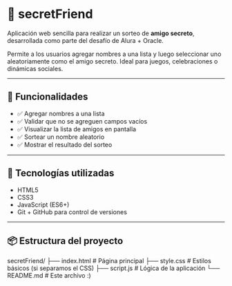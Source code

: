 # 🎁 secretFriend

Aplicación web sencilla para realizar un sorteo de **amigo secreto**, desarrollada como parte del desafío de Alura + Oracle.

Permite a los usuarios agregar nombres a una lista y luego seleccionar uno aleatoriamente como el amigo secreto. Ideal para juegos, celebraciones o dinámicas sociales.

---

## 🚀 Funcionalidades

- ✅ Agregar nombres a una lista
- ✅ Validar que no se agreguen campos vacíos
- ✅ Visualizar la lista de amigos en pantalla
- ✅ Sortear un nombre aleatorio
- ✅ Mostrar el resultado del sorteo

---

## 🧠 Tecnologías utilizadas

- HTML5
- CSS3
- JavaScript (ES6+)
- Git + GitHub para control de versiones

---

## 📦 Estructura del proyecto
secretFriend/
├── index.html # Página principal
├── style.css # Estilos básicos (si separamos el CSS)
├── script.js # Lógica de la aplicación
└── README.md # Este archivo :)
